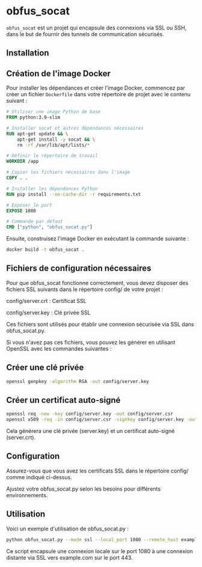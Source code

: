 # obfus_socat

`obfus_socat` est un projet qui encapsule des connexions via SSL ou SSH, dans le but de fournir des tunnels de communication sécurisés.

## Installation

## Création de l'image Docker

Pour installer les dépendances et créer l'image Docker, commencez par créer un fichier `Dockerfile` dans votre répertoire de projet avec le contenu suivant :

```Dockerfile
# Utiliser une image Python de base
FROM python:3.9-slim

# Installer socat et autres dépendances nécessaires
RUN apt-get update && \
    apt-get install -y socat && \
    rm -rf /var/lib/apt/lists/*

# Définir le répertoire de travail
WORKDIR /app

# Copier les fichiers nécessaires dans l'image
COPY . .

# Installer les dépendances Python
RUN pip install --no-cache-dir -r requirements.txt

# Exposer le port
EXPOSE 1080

# Commande par défaut
CMD ["python", "obfus_socat.py"]
```


Ensuite, construisez l'image Docker en exécutant la commande suivante :

```bash
docker build -t obfus_socat .
```

## Fichiers de configuration nécessaires

Pour que obfus_socat fonctionne correctement, vous devez disposer des fichiers SSL suivants dans le répertoire config/ de votre projet :

config/server.crt : Certificat SSL

config/server.key : Clé privée SSL


Ces fichiers sont utilisés pour établir une connexion sécurisée via SSL dans obfus_socat.py.

Si vous n'avez pas ces fichiers, vous pouvez les générer en utilisant OpenSSL avec les commandes suivantes :

## Créer une clé privée
```bash
openssl genpkey -algorithm RSA -out config/server.key
```

## Créer un certificat auto-signé
```bash
openssl req -new -key config/server.key -out config/server.csr
openssl x509 -req -in config/server.csr -signkey config/server.key -out config/server.crt
```

Cela générera une clé privée (server.key) et un certificat auto-signé (server.crt).

## Configuration

Assurez-vous que vous avez les certificats SSL dans le répertoire config/ comme indiqué ci-dessus.

Ajustez votre obfus_socat.py selon les besoins pour différents environnements.


## Utilisation

Voici un exemple d'utilisation de obfus_socat.py :
```bash
python obfus_socat.py --mode ssl --local_port 1080 --remote_host example.com --remote_port 443
```
Ce script encapsule une connexion locale sur le port 1080 à une connexion distante via SSL vers example.com sur le port 443.
